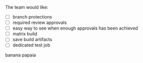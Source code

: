 The team would like: 
 - [ ] branch protections
 - [ ] required review approvals
 - [ ] easy way to see when enough approvals has been achieved
 - [ ] matrix build
 - [ ] save build artifacts
 - [ ] dedicated test job

banana
papaia
